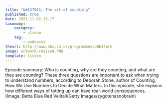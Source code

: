 ```yaml
---
title: "&#127911; The art of counting"
published: true
date: 2021-11-02-13-17
taxonomy:
    category:
        - stream
    tag:
        - podcasts
theurl: http://www.bbc.co.uk/programmes/p0b14prk
image: artwork-resized.PNG
template: listen
---
```


Episode summary: Who is counting, why are they counting, and what are they are counting? These three questions are important to ask when trying to understand numbers, according to Deborah Stone, author of Counting, How We Use Numbers to Decide What Matters. In this episode, she explains how different ways of totting up can have real-world consequences. (Image: Betta Blue Red Veiltail/Getty Images/zygotehasnobrain)
